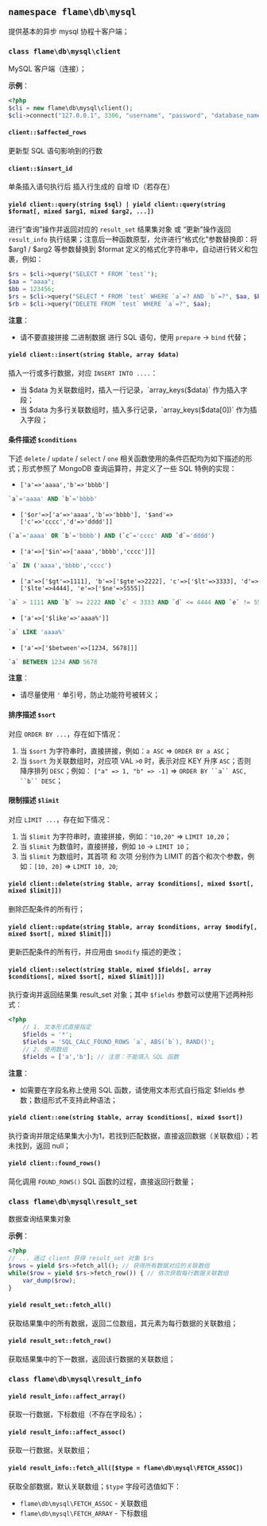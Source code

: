 ## `namespace flame\db\mysql`
提供基本的异步 mysql 协程十客户端；

### `class flame\db\mysql\client`
MySQL 客户端（连接）；

**示例**：
``` PHP
<?php
$cli = new flame\db\mysql\client();
$cli->connect("127.0.0.1", 3306, "username", "password", "database_name");
```

#### `client::$affected_rows`
更新型 SQL 语句影响到的行数

#### `client::$insert_id`
单条插入语句执行后 插入行生成的 自增 ID（若存在）

#### `yield client::query(string $sql) | yield client::query(string $format[, mixed $arg1, mixed $arg2, ...])`
进行“查询”操作并返回对应的 `result_set` 结果集对象 或 “更新”操作返回 `result_info` 执行结果；注意后一种函数原型，允许进行“格式化”参数替换即：将 $arg1 / $arg2 等参数替换到 $format 定义的格式化字符串中，自动进行转义和包裹，例如：

``` PHP
$rs = $cli->query("SELECT * FROM `test`");
$aa = "aaaa";
$bb = 123456;
$rs = $cli->query("SELECT * FROM `test` WHERE `a`=? AND `b`=?", $aa, $bb);
$rb = $cli->query("DELETE FROM `test` WHERE `a`=?", $aa);
```

**注意**：
* 请不要直接拼接 二进制数据 进行 SQL 语句，使用 `prepare` -> `bind` 代替；

#### `yield client::insert(string $table, array $data)`
插入一行或多行数据，对应 `INSERT INTO ....`：
* 当 $data 为关联数组时，插入一行记录，`array_keys($data)` 作为插入字段；
* 当 $data 为多行关联数组时，插入多行记录，`array_keys($data[0])` 作为插入字段；

#### 条件描述 `$conditions`
下述 `delete` / `update` / `select` / `one` 相关函数使用的条件匹配均为如下描述的形式；形式参照了 MongoDB 查询运算符，并定义了一些 SQL 特例的实现：

* `['a'=>'aaaa','b'=>'bbbb']`
``` SQL
`a`='aaaa' AND `b`='bbbb'
```
* `['$or'=>['a'=>'aaaa','b'=>'bbbb'], '$and'=>['c'=>'cccc','d'=>'dddd']]`
``` SQL
(`a`='aaaa' OR `b`='bbbb') AND (`c`='cccc' AND `d`='dddd')
```
* `['a'=>['$in'=>['aaaa','bbbb','cccc']]]`
``` SQL
`a` IN ('aaaa','bbbb','cccc')
```
* `['a'=>['$gt'=>1111], 'b'=>['$gte'=>2222], 'c'=>['$lt'=>3333], 'd'=>['$lte'=>4444], 'e'=>['$ne'=>5555]]`
``` SQL
`a` > 1111 AND `b` >= 2222 AND `c` < 3333 AND `d` <= 4444 AND `e` != 5555
```
* `['a'=>['$like'=>'aaaa%']]`
``` SQL
`a` LIKE 'aaaa%'
```
* `['a'=>['$between'=>[1234, 5678]]]`
``` SQL
`a` BETWEEN 1234 AND 5678
```

**注意**：
* 请尽量使用 `'` 单引号，防止功能符号被转义；
#### 排序描述 `$sort`
对应 `ORDER BY ...`，存在如下情况：
1. 当 `$sort` 为字符串时，直接拼接，例如：`a ASC` => `ORDER BY a ASC`；
2. 当 `$sort` 为关联数组时，对应项 VAL `>0` 时，表示对应 KEY 升序 `ASC`；否则 降序排列 `DESC`；例如： `["a" => 1, "b" => -1]` => `ORDER BY ``a`` ASC, ``b`` DESC`；

#### 限制描述 `$limit`
对应 `LIMIT ...`，存在如下情况：
1. 当 `$limit` 为字符串时，直接拼接，例如：`"10,20"` => `LIMIT 10,20`；
2. 当 `$limit` 为数值时，直接拼接，例如 `10` -> `LIMIT 10`；
3. 当 `$limit` 为数组时，其首项 和 次项 分别作为 LIMIT 的首个和次个参数，例如：`[10, 20]` => `LIMIT 10, 20`;


#### `yield client::delete(string $table, array $conditions[, mixed $sort[, mixed $limit]])`
删除匹配条件的所有行；
#### `yield client::update(string $table, array $conditions, array $modify[, mixed $sort[, mixed $limit]])`
更新匹配条件的所有行，并应用由 `$modify` 描述的更改；


#### `yield client::select(string $table, mixed $fields[, array $conditions[, mixed $sort[, mixed $limit]]])`
执行查询并返回结果集 result_set 对象；其中 `$fields` 参数可以使用下述两种形式：
``` PHP
<?php
	// 1. 文本形式直接指定
	$fields = '*';
	$fields = 'SQL_CALC_FOUND_ROWS `a`, ABS(`b`), RAND()';
	// 2. 使用数组
	$fields = ['a','b']; // 注意：不能填入 SQL 函数
```

**注意**：
* 如需要在字段名称上使用 SQL 函数，请使用文本形式自行指定 $fields 参数；数组形式不支持此种语法；

#### `yield client::one(string $table, array $conditions[, mixed $sort])`
执行查询并限定结果集大小为1，若找到匹配数据，直接返回数据（关联数组）；若未找到，返回 null；

#### `yield client::found_rows()`
简化调用 `FOUND_ROWS()` SQL 函数的过程，直接返回行数量；

### `class flame\db\mysql\result_set`
数据查询结果集对象

**示例**：
``` PHP
<?php
// ... 通过 client 获得 result_set 对象 $rs
$rows = yield $rs->fetch_all(); // 获得所有数据对应的关联数组
while($row = yield $rs->fetch_row()) { // 依次获取每行数据关联数组
	var_dump($row);
}
```

#### `yield result_set::fetch_all()`
获取结果集中的所有数据，返回二位数组，其元素为每行数据的关联数组；
#### `yield result_set::fetch_row()`
获取结果集中的下一数据，返回该行数据的关联数组；

### `class flame\db\mysql\result_info`

#### `yield result_info::affect_array()`
获取一行数据，下标数组（不存在字段名）；

#### `yield result_info::affect_assoc()`
获取一行数据，关联数组；

#### `yield result_info::fetch_all([$type = flame\db\mysql\FETCH_ASSOC])`
获取全部数据，默认关联数组；`$type` 字段可选值如下：
* `flame\db\mysql\FETCH_ASSOC` - 关联数组
* `flame\db\mysql\FETCH_ARRAY` - 下标数组
